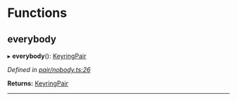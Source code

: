 

# Functions

<a id="everybody"></a>

##  everybody

▸ **everybody**(): [KeyringPair](../interfaces/_types_.keyringpair.md)

*Defined in [pair/nobody.ts:26](https://github.com/polkadot-js/common/blob/5240dbc/packages/keyring/src/pair/nobody.ts#L26)*

**Returns:** [KeyringPair](../interfaces/_types_.keyringpair.md)

___

